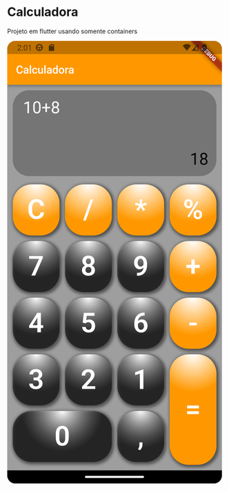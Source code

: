 # Calculadora

Projeto em flutter usando somente containers

<img src="https://github.com/algorsk/Calculator/blob/main/img/app.png"/>
